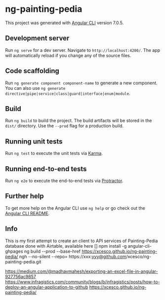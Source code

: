 # ng-painting-pedia

This project was generated with [Angular CLI](https://github.com/angular/angular-cli) version 7.0.5.

## Development server

Run `ng serve` for a dev server. Navigate to `http://localhost:4200/`. The app will automatically reload if you change any of the source files.

## Code scaffolding

Run `ng generate component component-name` to generate a new component. You can also use `ng generate directive|pipe|service|class|guard|interface|enum|module`.

## Build

Run `ng build` to build the project. The build artifacts will be stored in the `dist/` directory. Use the `--prod` flag for a production build.

## Running unit tests

Run `ng test` to execute the unit tests via [Karma](https://karma-runner.github.io).

## Running end-to-end tests

Run `ng e2e` to execute the end-to-end tests via [Protractor](http://www.protractortest.org/).

## Further help

To get more help on the Angular CLI use `ng help` or go check out the [Angular CLI README](https://github.com/angular/angular-cli/blob/master/README.md).


## Info

This is my first attempt to create an client to API services of Painting-Pedia database done with Airtable, available here []
npm install -g angular-cli-ghpages
ng build --prod --base-href https://xcesco.github.io/ng-painting-pedia/
ngh --no-silent --repo= https://xxx:yyy@github.com/xcesco/ng-painting-pedia.git

https://medium.com/@madhavmahesh/exporting-an-excel-file-in-angular-927756ac9857
https://www.infragistics.com/community/blogs/b/infragistics/posts/how-to-deploy-an-angular-application-to-github
https://xcesco.github.io/ng-painting-pedia/
